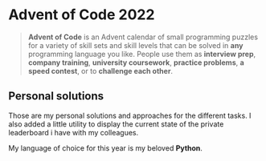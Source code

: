 # Advent of Code 2022
> **Advent of Code** is an Advent calendar of small programming puzzles for a variety of skill sets and skill levels that can be solved in **any** programming language you like. People use them as **interview prep**, **company training**, **university coursework**, **practice problems**, **a speed contest**, or to **challenge each other**.

## Personal solutions
Those are my personal solutions and approaches for the different tasks.
I also added a little utility to display the current state of the private leaderboard i have with my colleagues.

My language of choice for this year is my beloved **Python**.
